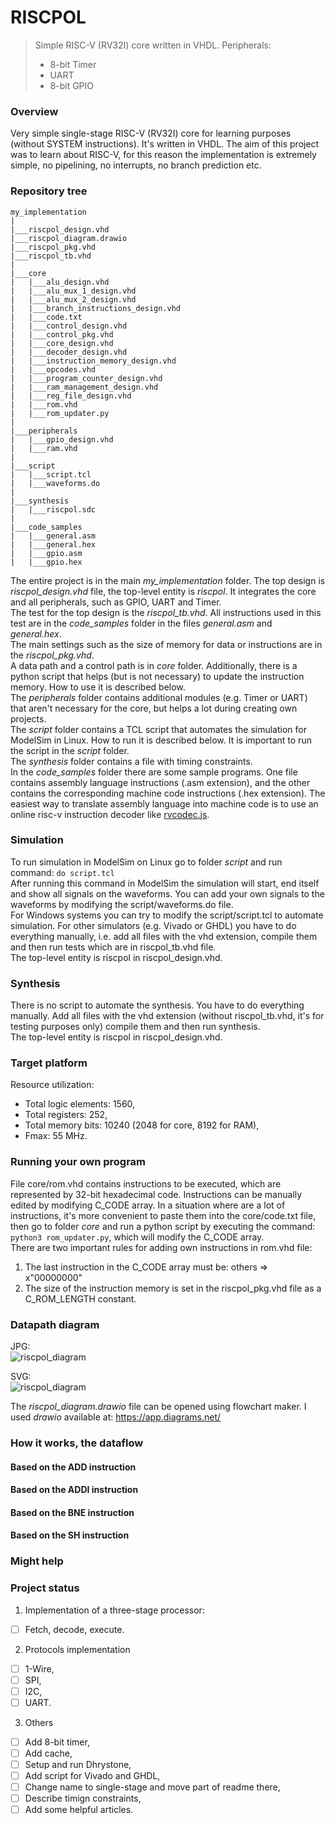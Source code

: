 # RISCPOL
> Simple RISC-V (RV32I) core written in VHDL. Peripherals:
> - 8-bit Timer
> - UART
> - 8-bit GPIO

### Overview
Very simple single-stage RISC-V (RV32I) core for learning purposes (without 
SYSTEM instructions). It's written in VHDL. The aim of this project was to learn 
about RISC-V, for this reason the implementation is extremely simple, no 
pipelining, no interrupts, no branch prediction etc.

### Repository tree
```
my_implementation
|
|___riscpol_design.vhd
|___riscpol_diagram.drawio
|___riscpol_pkg.vhd
|___riscpol_tb.vhd
|
|___core
|   |___alu_design.vhd
|   |___alu_mux_1_design.vhd
|   |___alu_mux_2_design.vhd
|   |___branch_instructions_design.vhd
|   |___code.txt
|   |___control_design.vhd
|   |___control_pkg.vhd
|   |___core_design.vhd
|   |___decoder_design.vhd
|   |___instruction_memory_design.vhd
|   |___opcodes.vhd
|   |___program_counter_design.vhd
|   |___ram_management_design.vhd
|   |___reg_file_design.vhd
|   |___rom.vhd
|   |___rom_updater.py
|
|___peripherals
|   |___gpio_design.vhd
|   |___ram.vhd
|
|___script
|   |___script.tcl
|   |___waveforms.do
|
|___synthesis
|   |___riscpol.sdc
|
|___code_samples
|   |___general.asm
|   |___general.hex
|   |___gpio.asm
|   |___gpio.hex
```
The entire project is in the main *my_implementation* folder. The top design is
*riscpol_design.vhd* file, the top-level entity is *riscpol*. It integrates the
core and all peripherals, such as GPIO, UART and Timer. <br/>
The test for the top design is the *riscpol_tb.vhd*. All instructions used in
this test are in the *code_samples* folder in the files *general.asm* and
*general.hex*. <br/>
The main settings such as the size of memory for data or instructions are in the
*riscpol_pkg.vhd*. <br/>
A data path and a control path is in *core* folder. Additionally, there is a
python script that helps (but is not necessary) to update the instruction
memory. How to use it is described below. <br/>
The *peripherals* folder contains additional modules (e.g. Timer or UART) that
aren't necessary for the core, but helps a lot during creating own projects.<br/>
The *script* folder contains a TCL script that automates the simulation for
ModelSim in Linux. How to run it is described below. It is important to run the
script in the *script* folder. <br/>
The *synthesis* folder contains a file with timing constraints. <br/>
In the *code_samples* folder there are some sample programs. One file contains 
assembly language instructions (.asm extension), and the other contains the 
corresponding machine code instructions (.hex extension). The easiest way to 
translate assembly language into machine code is to use an online risc-v 
instruction decoder like [rvcodec.js](https://luplab.gitlab.io/rvcodecjs/).

### Simulation
To run simulation in ModelSim on Linux go to folder *script* and run command: 
`do script.tcl`<br/>
After running this command in ModelSim the simulation will start, end itself and 
show all signals on the waveforms. You can add your own signals to the waveforms 
by modifying the script/waveforms.do file. <br/>
For Windows systems you can try to modify the script/script.tcl to automate 
simulation. For other simulators (e.g. Vivado or GHDL) you have to do everything 
manually, i.e. add all files with the vhd extension, compile them and then run
tests which are in riscpol_tb.vhd file. <br/>
The top-level entity is riscpol in riscpol_design.vhd.

### Synthesis
There is no script to automate the synthesis. You have to do everything 
manually. Add all files with the vhd extension (without riscpol_tb.vhd, it's for 
testing purposes only) compile them and then run synthesis. <br/>
The top-level entity is riscpol in riscpol_design.vhd.

### Target platform
Resource utilization:
- Total logic elements: 1560,
- Total registers: 252,
- Total memory bits: 10240 (2048 for core, 8192 for RAM),
- Fmax: 55 MHz.

### Running your own program
File core/rom.vhd contains instructions to be executed, which are represented by 
32-bit hexadecimal code. Instructions can be manually edited by modifying C_CODE 
array. In a situation where are a lot of instructions, it's more convenient to 
paste them into the core/code.txt file, then go to folder *core* and run a 
python script by executing the command: `python3 rom_updater.py`, which will 
modify the C_CODE array. <br/>
There are two important rules for adding own instructions in rom.vhd file:
1. The last instruction in the C_CODE array must be: others => x"00000000" 
2. The size of the instruction memory is set in the riscpol_pkg.vhd file as a 
C_ROM_LENGTH constant.

### Datapath diagram
JPG: <br/>
![riscpol_diagram](https://github.com/user-attachments/assets/fad0b6aa-71c2-47c7-8cac-3e4552ad8efd)

SVG: <br/>
![riscpol_diagram](https://github.com/user-attachments/assets/f6d05e20-32ca-4529-8e74-41c2b9136173)

The *riscpol_diagram.drawio* file can be opened using flowchart maker. I used
*drawio* available at: https://app.diagrams.net/

### How it works, the dataflow

#### Based on the ADD instruction

#### Based on the ADDI instruction

#### Based on the BNE instruction

#### Based on the SH instruction

### Might help

### Project status
1. Implementation of a three-stage processor:
- [ ] Fetch, decode, execute.
2. Protocols implementation
- [ ] 1-Wire,
- [ ] SPI,
- [ ] I2C,
- [ ] UART.
3. Others
- [ ] Add 8-bit timer,
- [ ] Add cache,
- [ ] Setup and run Dhrystone,
- [ ] Add script for Vivado and GHDL,
- [ ] Change name to single-stage and move part of readme there,
- [ ] Describe timign constraints,
- [ ] Add some helpful articles.
